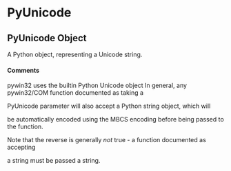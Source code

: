 # PyUnicode

## PyUnicode Object

A Python object, representing a Unicode string.

#### Comments
pywin32 uses the builtin Python Unicode object
In general, any pywin32/COM function documented as taking a 

PyUnicode parameter will also accept a Python string object, which will 

be automatically encoded using the MBCS encoding before being passed to the function. 

Note that the reverse is generally *not* true - a function documented as accepting 

a string must be passed a string.